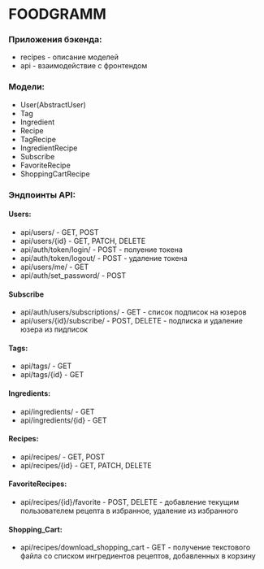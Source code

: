 # FOODGRAMM


### Приложения бэкенда:
- recipes - описание моделей
- api - взаимодействие с фронтендом

### Модели:
- User(AbstractUser)
- Tag
- Ingredient
- Recipe
- TagRecipe
- IngredientRecipe
- Subscribe
- FavoriteRecipe
- ShoppingCartRecipe

### Эндпоинты API:
#### Users:
- api/users/ - GET, POST
- api/users/{id} - GET, PATCH, DELETE
- api/auth/token/login/ - POST - полуение токена
- api/auth/token/logout/ - POST - удаление токена
- api/users/me/ - GET
- api/auth/set_password/ - POST
#### Subscribe
- api/auth/users/subscriptions/ - GET - список подписок на юзеров
- api/users/{id}/subscribe/ - POST, DELETE - подписка и удаление юзера из пидписок
#### Tags:
- api/tags/ - GET
- api/tags/{id} - GET
#### Ingredients:
- api/ingredients/ - GET
- api/ingredients/{id} - GET
#### Recipes:
- api/recipes/ - GET, POST
- api/recipes/{id} - GET, PATCH, DELETE
#### FavoriteRecipes:
- api/recipes/{id}/favorite - POST, DELETE - добавление текущим пользователем рецепта в избранное, удаление из избранного
#### Shopping_Cart:
- api/recipes/download_shopping_cart - GET - получение текстового файла со списком ингредиентов рецептов, добавленных в корзину



